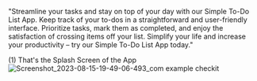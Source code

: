 "Streamline your tasks and stay on top of your day with our Simple To-Do List App. Keep track of your to-dos in a straightforward and user-friendly interface. 
Prioritize tasks, mark them as completed, and enjoy the satisfaction of crossing items off your list.
Simplify your life and increase your productivity – try our Simple To-Do List App today."

(1) That's the Splash Screen of the App
![Screenshot_2023-08-15-19-49-06-493_com example checkit](https://github.com/HareshPrajapati1/To-Do-List/assets/125352496/b55db4a9-7a33-4768-b5ca-9dada2435bed)

